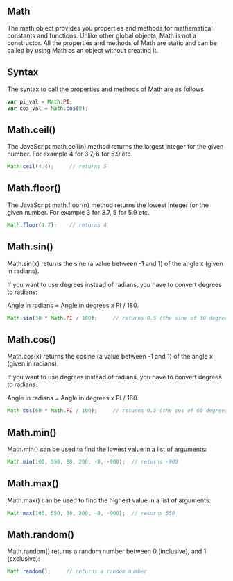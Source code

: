 ## Math

The math object provides you properties and methods for mathematical constants and functions. Unlike other global objects, Math is not a constructor. All the properties and methods of Math are static and can be called by using Math as an object without creating it.

## Syntax

The syntax to call the properties and methods of Math are as follows

```javascript
var pi_val = Math.PI;
var cos_val = Math.cos(0);
```
## Math.ceil()

The JavaScript math.ceil(n) method returns the largest integer for the given number. For example 4 for 3.7, 6 for 5.9 etc.

```javascript
Math.ceil(4.4);     // returns 5
```

## Math.floor()

The JavaScript math.floor(n) method returns the lowest integer for the given number. For example 3 for 3.7, 5 for 5.9 etc.

```javascript
Math.floor(4.7);    // returns 4
```
## Math.sin()

Math.sin(x) returns the sine (a value between -1 and 1) of the angle x (given in radians).

If you want to use degrees instead of radians, you have to convert degrees to radians:

Angle in radians = Angle in degrees x PI / 180.

```javascript
Math.sin(30 * Math.PI / 180);     // returns 0.5 (the sine of 30 degrees)
```

## Math.cos()

Math.cos(x) returns the cosine (a value between -1 and 1) of the angle x (given in radians).

If you want to use degrees instead of radians, you have to convert degrees to radians:

Angle in radians = Angle in degrees x PI / 180.

```javascript
Math.cos(60 * Math.PI / 180);     // returns 0.5 (the cos of 60 degrees)
```
## Math.min()

Math.min() can be used to find the lowest value in a list of arguments:

```javascript
Math.min(100, 550, 80, 200, -8, -900);  // returns -900
```

## Math.max()

Math.max() can be used to find the highest value in a list of arguments:

```javascript
Math.max(100, 550, 80, 200, -8, -900);  // returns 550
```

## Math.random()

Math.random() returns a random number between 0 (inclusive), and 1 (exclusive):

```javascript
Math.random();     // returns a random number
```
